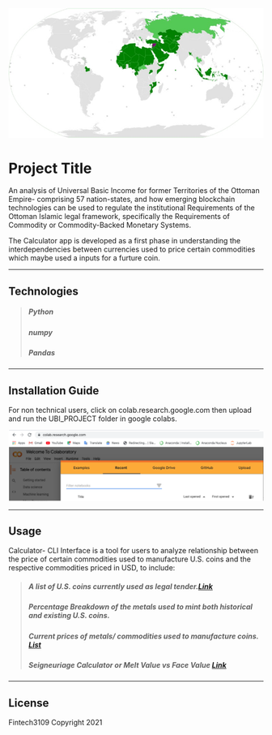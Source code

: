 ![Alt text](./UBI_PROJECT/images/IMG_8246.jpg)

# Project Title

An analysis of Universal Basic Income for former Territories of the Ottoman Empire- comprising 57 nation-states, and how emerging blockchain technologies can be used to regulate the institutional Requirements of the Ottoman Islamic legal framework, specifically the Requirements of Commodity or Commodity-Backed Monetary Systems.

The Calculator app is developed as a first phase in understanding the interdependencies between currencies used to price certain commodities which maybe used a inputs for a furture  coin. 

---

## Technologies

>##### Python
>##### numpy
>##### Pandas

---

## Installation Guide

For non technical users, click on colab.research.google.com then upload and run the UBI_PROJECT folder in google colabs. 

![Alt text](./UBI_PROJECT/images/colab_research_google.png)

---

## Usage

Calculator- CLI Interface is a tool for users to analyze relationship between the price of certain commodities used to manufacture U.S. coins and the respective commodities priced in USD, to include:

>##### A list of U.S. coins currently used as legal tender.[Link](https://github.com/fintech3109/FinTech_Project_1/blob/3b869c590190c706bb57056d2c9d2ffd2ac498f7/UBI_PROJECT/Coins/coin_list/Coin-Catalog%20%20.pdf)
>##### Percentage Breakdown of the metals used to mint both historical and existing U.S. coins.
>##### Current prices of metals/ commodities used to manufacture coins. [List](./UBI_PROJECT/api/metals/API.ipynb)
>##### Seigneuriage Calculator or Melt Value vs Face Value [Link](./UBI_PROJECT/calculator.ipynb) 


---

## License

Fintech3109 Copyright 2021
